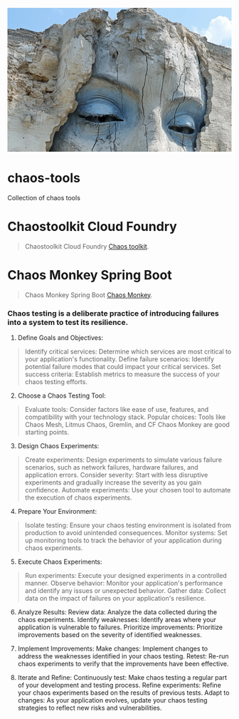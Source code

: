 <p align="center">
<img src="static/logo.png" width="800" alt="logo" />
</p>


# chaos-tools
Collection of chaos tools


# Chaostoolkit Cloud Foundry
> Chaostoolkit Cloud Foundry [Chaos toolkit](https://github.com/chaostoolkit-incubator/chaostoolkit-cloud-foundry).



# Chaos Monkey Spring Boot
> Chaos Monkey Spring Boot [Chaos Monkey](https://github.com/codecentric/chaos-monkey-spring-boot).


### Chaos testing is a deliberate practice of introducing failures into a system to test its resilience.

1. Define Goals and Objectives:
> Identify critical services: Determine which services are most critical to your application's functionality.
Define failure scenarios: Identify potential failure modes that could impact your critical services.
Set success criteria: Establish metrics to measure the success of your chaos testing efforts.

2. Choose a Chaos Testing Tool:
> Evaluate tools: Consider factors like ease of use, features, and compatibility with your technology stack.
Popular choices: Tools like Chaos Mesh, Litmus Chaos, Gremlin, and CF Chaos Monkey are good starting points.

3. Design Chaos Experiments:
> Create experiments: Design experiments to simulate various failure scenarios, such as network failures, hardware failures, and application errors.
Consider severity: Start with less disruptive experiments and gradually increase the severity as you gain confidence.
Automate experiments: Use your chosen tool to automate the execution of chaos experiments.

4. Prepare Your Environment:
> Isolate testing: Ensure your chaos testing environment is isolated from production to avoid unintended consequences.
Monitor systems: Set up monitoring tools to track the behavior of your application during chaos experiments.

5. Execute Chaos Experiments:
> Run experiments: Execute your designed experiments in a controlled manner.
Observe behavior: Monitor your application's performance and identify any issues or unexpected behavior.
Gather data: Collect data on the impact of failures on your application's resilience.

6. Analyze Results:
Review data: Analyze the data collected during the chaos experiments.
Identify weaknesses: Identify areas where your application is vulnerable to failures.
Prioritize improvements: Prioritize improvements based on the severity of identified weaknesses.

7. Implement Improvements:
Make changes: Implement changes to address the weaknesses identified in your chaos testing.
Retest: Re-run chaos experiments to verify that the improvements have been effective.

8. Iterate and Refine:
Continuously test: Make chaos testing a regular part of your development and testing process.
Refine experiments: Refine your chaos experiments based on the results of previous tests.
Adapt to changes: As your application evolves, update your chaos testing strategies to reflect new risks and vulnerabilities.
